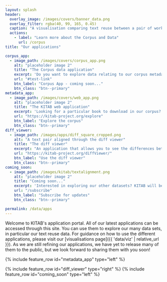 ```yaml
---
layout: splash
header:
  overlay_image: /images/covers/banner_data.png
  overlay_filter: rgba(40, 99, 165, 0.45)
  caption: "A visualisation comparing text reuse between a pair of works"
  actions:
    - label: "Learn more about the Corpus and Data"
      url: /corpus
title: "Our applications"

corpus_app:
  - image_path: /images/covers/corpus_app.png
    alt: "placeholder image 2"
    title: "The Corpus data application"
    excerpt: 'Do you want to explore data relating to our corpus metadata? <br><br> Check back here soon to try our latest app!'
    url: "#test-link"
    btn_label: "Corpus App - coming soon..."
    btn_class: "btn--primary"
metadata_app:
  - image_path: /images/covers/web_app.png
    alt: "placeholder image 2"
    title: "The KITAB web application"
    excerpt: 'Looking for a particular book to download in our corpus? Wanting to explore text reuse? <br><br> Search for books and view text reuse visualisations using the KITAB web application.'
    url: "https://kitab-project.org/explore"
    btn_label: "Explore the corpus"
    btn_class: "btn--primary"
diff_viewer:
  - image_path: /images/apps/diff_square_cropped.png
    alt: "A text pair aligned through the diff viewer"
    title: "The diff viewer"
    excerpt: "An application that allows you to see the differences between two related pieces of text. It is used primarily to read passim outputs, but it can be used with any two (relatively short) pieces of related text."
    url: "https://kitab-project.org/diffViewer/"
    btn_label: "Use the diff viewer"
    btn_class: "btn--primary" 
coming_soon:
  - image_path: /images/kitab/textalignment.png
    alt: "placeholder image 2"
    title: "Coming soon..."
    excerpt: 'Interested in exploring our other datasets? KITAB will be releasing more data and applications soon.<br><br> Subscribe to be notified when new applications are added to the portal.'
    url: "/subscribe"
    btn_label: "Subscribe for updates"
    btn_class: "btn--primary"

permalink: /data/apps
---
```

Welcome to KITAB's application portal. All of our latest applications can be accessed through this site. You can use them to explore our many data sets, in particular our text reuse data. For guidance on how to use the different applications, please visit our [visualisations page]({{ 'data/viz' | relative_url }}). As we are still refining our applications, we have yet to release many of them to the public, but we look forward to sharing them with you soon!


{% include feature_row id="metadata_app" type="left" %}


{% include feature_row id="diff_viewer" type="right" %}
{% include feature_row id="coming_soon" type="left" %}
